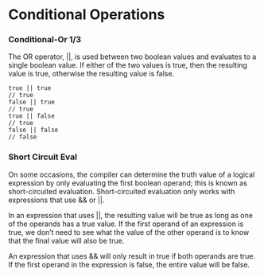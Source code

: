 # Conditional Operations

### Conditional-Or 1/3

The OR operator, ||, is used between two boolean values and evaluates to a single boolean value. 
If either of the two values is true, then the resulting value is true, otherwise the resulting value
is false. 

```
true || true
// true
false || true
// true
true || false
// true
false || false
// false
```

### Short Circuit Eval

On some occasions, the compiler can determine the truth value of a logical expression by only 
evaluating the first boolean operand; this is known as short-circuited evaluation. 
Short-circuited evaluation only works with expressions that use && or ||. 

In an expression that uses ||, the resulting value will be true as long as one of the operands has a
true value. If the first operand of an expression is true, we don’t need to see what the value of 
the other operand is to know that the final value will also be true.

An expression that uses && will only result in true if both operands are true. If the first operand 
in the expression is false, the entire value will be false.